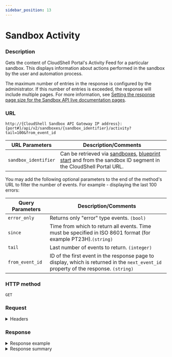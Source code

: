 ```yaml
---
sidebar_position: 13
---
```



# Sandbox Activity

### Description

Gets the content of CloudShell Portal's Activity Feed for a particular sandbox. This displays information about actions performed in the sandbox by the user and automation process.

The maximum number of entries in the response is configured by the administrator. If this number of entries is exceeded, the response will include multiple pages. For more information, see [Setting the response page size for the Sandbox API live documentation pages](../../../admin/setting-up-cloudshell/cloudshell-configuration-options/advanced-cloudshell-customizations.md#setting-the-response-page-size-for-the-sandbox-api-live-documentation-pages).

### URL

`http://{CloudShell Sandbox API Gateway IP address}:{port#}/api/v2/sandboxes/{sandbox_identifier}/activity?tail=100&from_event_id`

| URL Parameters | Description/Comments |
| --- | --- |
| `sandbox_identifier` | Can be retrieved via [sandboxes](./sandboxes.md), [blueprint start](./blueprint-start.md) and from the sandbox ID segment in the CloudShell Portal URL. |

You may add the following optional parameters to the end of the method's URL to filter the number of events. For example - displaying the last 100 errors:

| Query Parameters | Description/Comments |
| --- | --- |
| `error_only` | Returns only "error" type events. `(bool)` |
| `since` | Time from which to return all events. Time must be specified in ISO 8601 format (for example PT23H).`(string)` |
| `tail` | Last number of events to return. `(integer)` |
| `from_event_id` | ID of the first event in the response page to display, which is returned in the `next_event_id` property of the response. `(string)` |

### HTTP method

`GET`

### Request

<details>
<summary>Headers</summary>

Example header format for the `sandbox activity` method:

`Authorization: Basic <authorization token returned from the login method>`

`Content-Type: application/json`

By default, the method's response includes all the events that occurred during the sandbox's lifecycle.

</details>

### Response

<details>
<summary>Response example</summary>

The `sandbox activity` method returns the events from the Activity Feed of a particular sandbox. The response includes :

```javascript
{
   "num_returned_events":"20",
   "more_pages":"false",
   "next_event_id":"99434",
   "events":[
      {
         "id":"82159835-2d95-46a9-95ec-9251963d203d",
         "event_type":"success",
         "event_text":"Sandbox 'MyBlueprint' has started",
         "output":"Null",
         "time":"2017-01-15T09:51:17Z"
	  "execution_server": null
      },
      {
         "id":"79549eaf-7f1a-4180-a88b-e7da27e5075b",
         "event_type":"success",
         "event_text":"'Deploy' resource command on 'vCenter VM From...' started",
         "output":"Null",
         "time":"2017-01-15T09:51:17Z"
	  "execution_server": "WIN-ES-NY"
      }
   ]
}
```
</details>

<details>
<summary>Response summary</summary>

The response output properties of the `sandbox activity` method are described in the following table.

| Property | Sub Property | Description/Comments |
| --- | --- | --- |
| `number_of_returned_events` |   | The number of events in the Activity Feed that match the filter criteria in the request. `(integer)` |
| `more_pages` |   | (Relevant if the response includes multiple pages) `true` indicates that there are additional events that are not displayed in this response page `(bool)` |
| `next_event_id` |   | (Relevant if the response includes multiple pages) The ID of the first event on the next page of the response. `(integer)` <br/> Note: To get the next page, run the method again with this value in the `from_event_id` input parameter. |
| `events` |   | The details of the Activity Feed events `(array)` |
|   | `id` | The ID of the event `(string)` |
|   | `event_type` | The type of event ("success"/"error") `(string)` |
|   | `event_text` | The text displayed in the Activity Feed for the event `(string)` |
|   | `output` | (Events related to command execution) Text displayed as output of the command `(string)` |
|   | `time` | The time in which the Activity Feed event was logged `(string)` |
|   | `execution_server` | Name of the execution server that executed the command. `(string)` |

</details>
